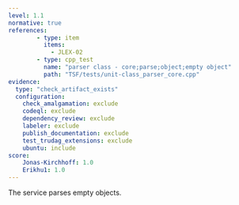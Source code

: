 ```yaml
---
level: 1.1
normative: true
references:
        - type: item
          items:
            - JLEX-02
        - type: cpp_test
          name: "parser class - core;parse;object;empty object"
          path: "TSF/tests/unit-class_parser_core.cpp"
evidence:
  type: "check_artifact_exists"
  configuration:
    check_amalgamation: exclude
    codeql: exclude
    dependency_review: exclude
    labeler: exclude
    publish_documentation: exclude
    test_trudag_extensions: exclude
    ubuntu: include
score:
    Jonas-Kirchhoff: 1.0
    Erikhu1: 1.0
---
```


The service parses empty objects.